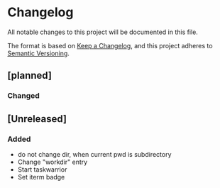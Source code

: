# Changelog
All notable changes to this project will be documented in this file.

The format is based on [Keep a Changelog](https://keepachangelog.com/en/1.0.0/),
and this project adheres to [Semantic Versioning](https://semver.org/spec/v2.0.0.html).

## [planned]
### Changed

## [Unreleased]
### Added
- do not change dir, when current pwd is subdirectory
- Change "workdir" entry
- Start taskwarrior
- Set iterm badge
